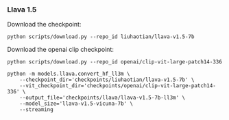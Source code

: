### Llava 1.5

Download the checkpoint:
```shell
python scripts/download.py --repo_id liuhaotian/llava-v1.5-7b
```
Download the openai clip checkpoint:
```shell
python scripts/download.py --repo_id openai/clip-vit-large-patch14-336
```


```shell
python -m models.llava.convert_hf_ll3m \
    --checkpoint_dir='checkpoints/liuhaotian/llava-v1.5-7b' \
    --vit_checkpoint_dir='checkpoints/openai/clip-vit-large-patch14-336' \
    --output_file='checkpoints/llava/llava-v1.5-7b-ll3m' \
    --model_size='llava-v1.5-vicuna-7b' \
    --streaming
```
